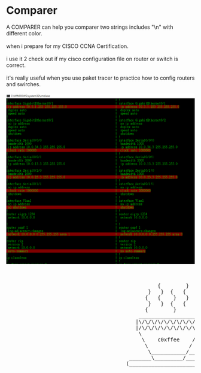 # Comparer
A COMPARER can help you comparer two strings includes "\n" with different color.
<br><br>
when i prepare for my CISCO CCNA Certification.
<br><br>
i use it 2 check out if my cisco configuration file on router or switch is correct.
<br><br>
it's really useful when you use paket tracer to practice how to config routers and swirches.
<br><br>
![image](https://github.com/c0xffee/Comparer/blob/master/comp.PNG)
<br><br>
<pre>
                           
                                                {        }      
                                             }   }  {   {
                                            {   {    }   }
                                             }   }  {   {
                                            {        }
                                          ___________________
                                         |\/\/\/\/\/\/\/\/\/\|               
                                         |/\/\/\/\/\/\/\/\/\/|
                                          \                 /____
                                           \    c0xffee    /     )
                                            \             /     /
                                             \___________/_____/ 
                                       _______\_________/________                   
                                      (__________________________)
      
</pre>
